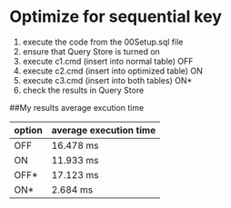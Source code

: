 # Optimize for sequential key
1. execute the code from the 00Setup.sql file
2. ensure that Query Store is turned on
3. execute c1.cmd (insert into normal table) OFF
4. execute c2.cmd (insert into optimized table) ON
5. execute c3.cmd (insert into both tables) ON*
6. check the results in Query Store


##My results average excution time

option | average execution time
------------ | -------------
OFF | 16.478 ms
ON |  11.933 ms
OFF* |  17.123 ms
ON* |  2.684 ms
 
